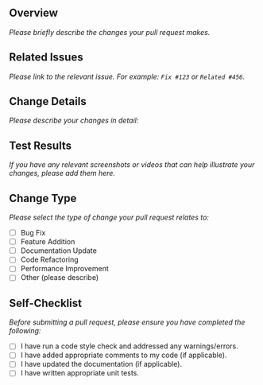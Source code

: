 ## Overview
_Please briefly describe the changes your pull request makes._

## Related Issues
_Please link to the relevant issue. For example: `Fix #123` or `Related #456`._

## Change Details
_Please describe your changes in detail:_

## Test Results
_If you have any relevant screenshots or videos that can help illustrate your changes, please add them here._

## Change Type
_Please select the type of change your pull request relates to:_
- [ ] Bug Fix
- [ ] Feature Addition
- [ ] Documentation Update
- [ ] Code Refactoring
- [ ] Performance Improvement
- [ ] Other (please describe)

## Self-Checklist
_Before submitting a pull request, please ensure you have completed the following:_
- [ ] I have run a code style check and addressed any warnings/errors.
- [ ] I have added appropriate comments to my code (if applicable).
- [ ] I have updated the documentation (if applicable).
- [ ] I have written appropriate unit tests.